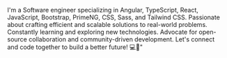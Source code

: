I'm a Software engineer specializing in Angular, TypeScript, React, JavaScript, Bootstrap, PrimeNG, CSS, Sass, and Tailwind CSS. Passionate about crafting efficient and scalable solutions to real-world problems. Constantly learning and exploring new technologies. Advocate for open-source collaboration and community-driven development. Let's connect and code together to build a better future! 💻🚀"

<!--
**MahakMajeed/mahakmajeed** is a ✨ _special_ ✨ repository because its `README.md` (this file) appears on your GitHub profile.
-->
